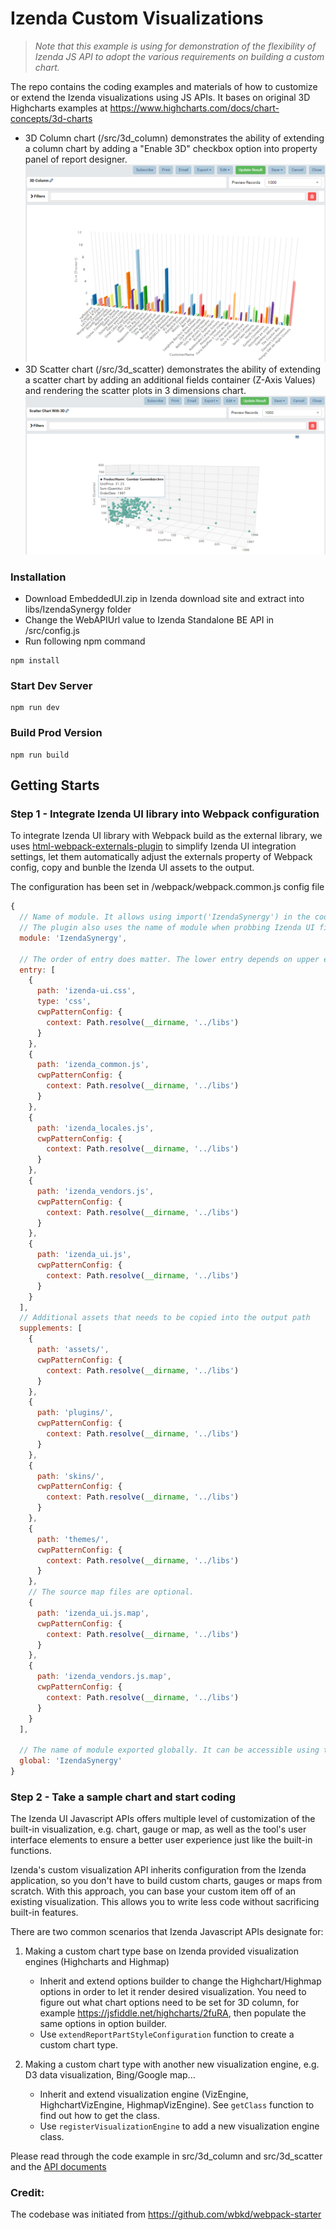 # Izenda Custom Visualizations

> _Note that this example is using for demonstration of the flexibility of Izenda JS API to adopt the various requirements on building a custom chart._

The repo contains the coding examples and materials of how to customize or extend the Izenda visualizations using JS APIs. It bases on original 3D Highcharts examples at https://www.highcharts.com/docs/chart-concepts/3d-charts

- 3D Column chart (/src/3d_column) demonstrates the ability of extending a column chart by adding a "Enable 3D" checkbox option into property panel of report designer.
  ![3D Column Chart](docs/imgs/3DColumn_Chart.png)
- 3D Scatter chart (/src/3d_scatter) demonstrates the ability of extending a scatter chart by adding an additional fields container (Z-Axis Values) and rendering the scatter plots in 3 dimensions chart.
  ![3D Scatter Chart](docs/imgs/3D_Scatter.png)

### Installation

- Download EmbeddedUI.zip in Izenda download site and extract into libs/IzendaSynergy folder
- Change the WebAPIUrl value to Izenda Standalone BE API in /src/config.js
- Run following npm command

```
npm install
```

### Start Dev Server

```
npm run dev
```

### Build Prod Version

```
npm run build
```

## Getting Starts

### Step 1 - Integrate Izenda UI library into Webpack configuration

To integrate Izenda UI library with Webpack build as the external library, we uses [html-webpack-externals-plugin](https://www.npmjs.com/package/html-webpack-externals-plugin) to simplify Izenda UI integration settings, let them automatically adjust the externals property of Webpack config, copy and bunble the Izenda UI assets to the output.

The configuration has been set in /webpack/webpack.common.js config file

```javascript
{
  // Name of module. It allows using import('IzendaSynergy') in the code regardless its location.
  // The plugin also uses the name of module when probbing Izenda UI file assets under /libs folder which is configured as the context path.
  module: 'IzendaSynergy',

  // The order of entry does matter. The lower entry depends on upper entry.
  entry: [
    {
      path: 'izenda-ui.css',
      type: 'css',
      cwpPatternConfig: {
        context: Path.resolve(__dirname, '../libs')
      }
    },
    {
      path: 'izenda_common.js',
      cwpPatternConfig: {
        context: Path.resolve(__dirname, '../libs')
      }
    },
    {
      path: 'izenda_locales.js',
      cwpPatternConfig: {
        context: Path.resolve(__dirname, '../libs')
      }
    },
    {
      path: 'izenda_vendors.js',
      cwpPatternConfig: {
        context: Path.resolve(__dirname, '../libs')
      }
    },
    {
      path: 'izenda_ui.js',
      cwpPatternConfig: {
        context: Path.resolve(__dirname, '../libs')
      }
    }
  ],
  // Additional assets that needs to be copied into the output path
  supplements: [
    {
      path: 'assets/',
      cwpPatternConfig: {
        context: Path.resolve(__dirname, '../libs')
      }
    },
    {
      path: 'plugins/',
      cwpPatternConfig: {
        context: Path.resolve(__dirname, '../libs')
      }
    },
    {
      path: 'skins/',
      cwpPatternConfig: {
        context: Path.resolve(__dirname, '../libs')
      }
    },
    {
      path: 'themes/',
      cwpPatternConfig: {
        context: Path.resolve(__dirname, '../libs')
      }
    },
    // The source map files are optional.
    {
      path: 'izenda_ui.js.map',
      cwpPatternConfig: {
        context: Path.resolve(__dirname, '../libs')
      }
    },
    {
      path: 'izenda_vendors.js.map',
      cwpPatternConfig: {
        context: Path.resolve(__dirname, '../libs')
      }
    }
  ],

  // The name of module exported globally. It can be accessible using the global name.
  global: 'IzendaSynergy'
}
```

### Step 2 - Take a sample chart and start coding

The Izenda UI Javascript APIs offers multiple level of customization of the built-in visualization, e.g. chart, gauge or map, as well as the tool's user interface elements to ensure a better user experience just like the built-in functions.

Izenda's custom visualization API inherits configuration from the Izenda application, so you don't have to build custom charts, gauges or maps from scratch. With this approach, you can base your custom item off of an existing visualization. This allows you to write less code without sacrificing built-in features.

There are two common scenarios that Izenda Javascript APIs designate for:

1.  Making a custom chart type base on Izenda provided visualization engines (Highcharts and Highmap)

    - Inherit and extend options builder to change the Highchart/Highmap options in order to let it render desired visualization. You need to figure out what chart options need to be set for 3D column, for example https://jsfiddle.net/highcharts/2fuRA, then populate the same options in option builder.
    - Use `extendReportPartStyleConfiguration` function to create a custom chart type.

2.  Making a custom chart type with another new visualization engine, e.g. D3 data visualization, Bing/Google map...

    - Inherit and extend visualization engine (VizEngine, HighchartVizEngine, HighmapVizEngine). See `getClass` function to find out how to get the class.
    - Use `registerVisualizationEngine` to add a new visualization engine class.

Please read through the code example in src/3d_column and src/3d_scatter and the [API documents](https://www.izenda.com/docs/dev/api_frontend_integration.html)

### Credit:

The codebase was initiated from https://github.com/wbkd/webpack-starter
